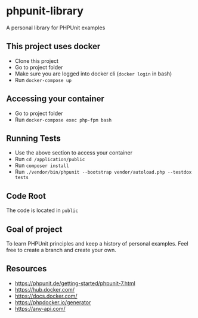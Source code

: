 # phpunit-library

A personal library for PHPUnit examples

## This project uses docker

- Clone this project
- Go to project folder
- Make sure you are logged into docker cli (`docker login` in bash)
- Run `docker-compose up`

## Accessing your container

- Go to project folder
- Run `docker-compose exec php-fpm bash`

## Running Tests

- Use the above section to access your container
- Run `cd /application/public`
- Run `composer install`
- Run `./vendor/bin/phpunit --bootstrap vendor/autoload.php --testdox tests`

## Code Root

The code is located in `public`

## Goal of project

To learn PHPUnit principles and keep a history of personal examples. Feel free to create a branch and create your own.

## Resources

- https://phpunit.de/getting-started/phpunit-7.html
- https://hub.docker.com/
- https://docs.docker.com/
- https://phpdocker.io/generator
- https://any-api.com/